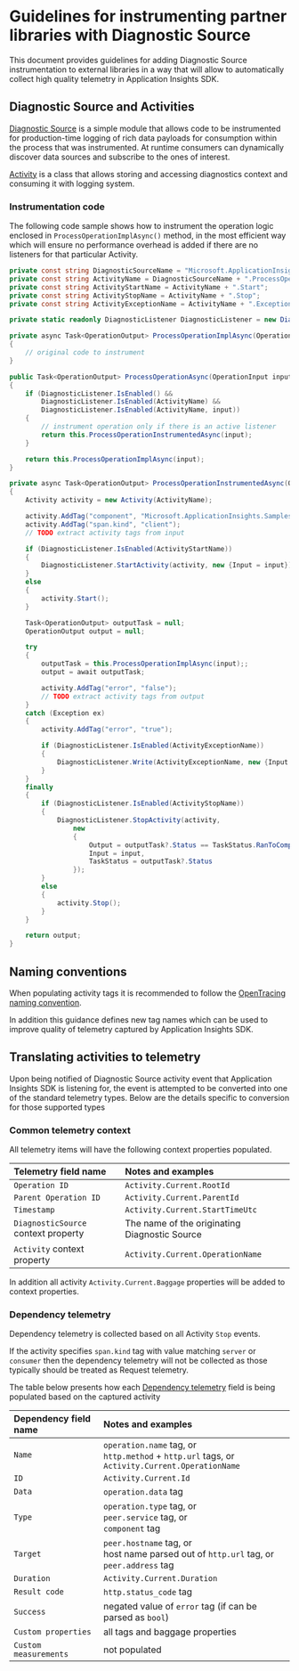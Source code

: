 # Guidelines for instrumenting partner libraries with Diagnostic Source 

This document provides guidelines for adding Diagnostic Source instrumentation to external libraries in a way that will allow to automatically collect high quality telemetry in Application Insights SDK.

## Diagnostic Source and Activities

[Diagnostic Source][DiagnosticSourceGuide] is a simple module that allows code to be instrumented for production-time logging of rich data payloads for consumption within the process that was instrumented. At runtime consumers can dynamically discover data sources and subscribe to the ones of interest.

[Activity][ActivityGuide] is a class that allows storing and accessing diagnostics context and consuming it with logging system.

### Instrumentation code

The following code sample shows how to instrument the operation logic enclosed in ```ProcessOperationImplAsync()``` method, in the most efficient way which will ensure no performance overhead is added if there are no listeners for that particular Activity.

```C#
private const string DiagnosticSourceName = "Microsoft.ApplicationInsights.Samples";
private const string ActivityName = DiagnosticSourceName + ".ProcessOperation";
private const string ActivityStartName = ActivityName + ".Start";
private const string ActivityStopName = ActivityName + ".Stop";
private const string ActivityExceptionName = ActivityName + ".Exception";

private static readonly DiagnosticListener DiagnosticListener = new DiagnosticListener(DiagnosticSourceName); 

private async Task<OperationOutput> ProcessOperationImplAsync(OperationInput input)
{
    // original code to instrument
}

public Task<OperationOutput> ProcessOperationAsync(OperationInput input)
{
    if (DiagnosticListener.IsEnabled() && 
        DiagnosticListener.IsEnabled(ActivityName) &&
        DiagnosticListener.IsEnabled(ActivityName, input))
    {
        // instrument operation only if there is an active listener
        return this.ProcessOperationInstrumentedAsync(input);
    }

    return this.ProcessOperationImplAsync(input);
}

private async Task<OperationOutput> ProcessOperationInstrumentedAsync(OperationInput input)
{
    Activity activity = new Activity(ActivityName);

    activity.AddTag("component", "Microsoft.ApplicationInsights.Samples");
    activity.AddTag("span.kind", "client");
    // TODO extract activity tags from input

    if (DiagnosticListener.IsEnabled(ActivityStartName))
    {
        DiagnosticListener.StartActivity(activity, new {Input = input});
    }
    else
    {
        activity.Start();
    }

    Task<OperationOutput> outputTask = null;
    OperationOutput output = null;

    try
    {
        outputTask = this.ProcessOperationImplAsync(input);;
        output = await outputTask;

        activity.AddTag("error", "false");
        // TODO extract activity tags from output
    }
    catch (Exception ex)
    {
        activity.AddTag("error", "true");

        if (DiagnosticListener.IsEnabled(ActivityExceptionName))
        {
            DiagnosticListener.Write(ActivityExceptionName, new {Input = input, Exception = ex});
        }
    }
    finally
    {
        if (DiagnosticListener.IsEnabled(ActivityStopName))
        {
            DiagnosticListener.StopActivity(activity,
                new
                {
                    Output = outputTask?.Status == TaskStatus.RanToCompletion ? output : null,
                    Input = input,
                    TaskStatus = outputTask?.Status
                });
        }
        else
        {
            activity.Stop();
        }
    }

    return output;
}
```

## Naming conventions

When populating activity tags it is recommended to follow the [OpenTracing naming convention][OpenTracingNamingConvention].

In addition this guidance defines new tag names which can be used to improve quality of telemetry captured by Application Insights SDK.

## Translating activities to telemetry

Upon being notified of Diagnostic Source activity event that Application Insights SDK is listening for, the event is attempted to be converted into one of the standard telemetry types. Below are the details specific to conversion for those supported types  

### Common telemetry context

All telemetry items will have the following context properties populated.

| Telemetry field name | Notes and examples |
|:--------------|:-------------------|
| `Operation ID` | ```Activity.Current.RootId``` |
| `Parent Operation ID` | ```Activity.Current.ParentId``` |
| `Timestamp` | ```Activity.Current.StartTimeUtc``` |
| `DiagnosticSource` context property | The name of the originating Diagnostic Source |
| `Activity` context property | ```Activity.Current.OperationName``` |

In addition all activity ```Activity.Current.Baggage``` properties will be added to context properties.

### Dependency telemetry

Dependency telemetry is collected based on all Activity `Stop` events. 

If the activity specifies `span.kind` tag with value matching `server` or `consumer` then the dependency telemetry will not be collected as those typically should be treated as Request telemetry.

The table below presents how each [Dependency telemetry][AIDataModelRdd] field is being populated based on the captured activity 

| Dependency field name | Notes and examples |
|:--------------|:-------------------|
| `Name` | `operation.name` tag, or <br/> `http.method` + `http.url` tags, or <br/> ```Activity.Current.OperationName``` |
| `ID` | ```Activity.Current.Id``` |
| `Data` | `operation.data` tag |
| `Type` | `operation.type` tag, or <br/> `peer.service` tag, or <br/> `component` tag |
| `Target` | `peer.hostname` tag, or <br/> host name parsed out of `http.url` tag, or <br/> `peer.address` tag |
| `Duration` | ```Activity.Current.Duration``` |
| `Result code` | `http.status_code` tag |
| `Success` | negated value of `error` tag (if can be parsed as ```bool```) |
| `Custom properties` | all tags and baggage properties |
| `Custom measurements` | not populated |


[DiagnosticSourceGuide]: https://github.com/dotnet/corefx/blob/master/src/System.Diagnostics.DiagnosticSource/src/DiagnosticSourceUsersGuide.md
[ActivityGuide]: https://github.com/dotnet/corefx/blob/master/src/System.Diagnostics.DiagnosticSource/src/ActivityUserGuide.md
[OpenTracingNamingConvention]: https://github.com/opentracing/specification/blob/master/semantic_conventions.md#span-tags-table
[AIDataModelRdd]: https://docs.microsoft.com/en-us/azure/application-insights/application-insights-data-model-dependency-telemetry

